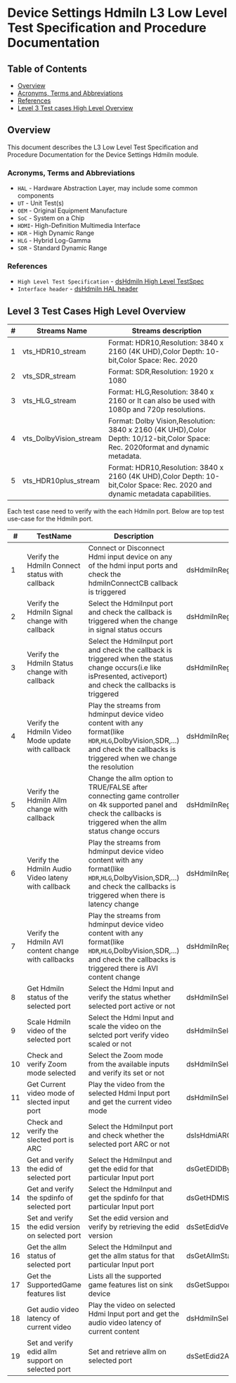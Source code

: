 # Device Settings HdmiIn L3 Low Level Test Specification and Procedure Documentation

## Table of Contents

- [Overview](#overview)
- [Acronyms, Terms and Abbreviations](#acronyms-terms-and-abbreviations)
- [References](#references)
- [Level 3 Test cases High Level Overview](#level-3-test-cases-high-level-overview)

## Overview

This document describes the L3 Low Level Test Specification and Procedure Documentation for the Device Settings HdmiIn module.

### Acronyms, Terms and Abbreviations

- `HAL` \- Hardware Abstraction Layer, may include some common components
- `UT`  \- Unit Test(s)
- `OEM` \- Original Equipment Manufacture
- `SoC` \- System on a Chip
- `HDMI`\- High-Definition Multimedia Interface
- `HDR` \- High Dynamic Range
- `HLG` \- Hybrid Log-Gamma
- `SDR` \- Standard Dynamic Range

### References

- `High Level Test Specification` - [dsHdmiIn High Level TestSpec](ds-hdmi-in_L3_High-Level_TestSpecification.md)
- `Interface header` - [dsHdmiIn HAL header](https://github.com/rdkcentral/rdk-halif-device_settings/blob/main/include/dsHdmiIn.h)

## Level 3 Test Cases High Level Overview

|#|Streams Name|Streams description|
|-|------------|-------------------|
|1|vts_HDR10_stream|Format: HDR10,Resolution: 3840 x 2160 (4K UHD),Color Depth: 10-bit,Color Space: Rec. 2020|
|2|vts_SDR_stream|Format: SDR,Resolution: 1920 x 1080|
|3|vts_HLG_stream|Format: HLG,Resolution: 3840 x 2160 or It can also be used with 1080p and 720p resolutions.|
|4|vts_DolbyVision_stream|Format: Dolby Vision,Resolution: 3840 x 2160 (4K UHD),Color Depth: 10/12-bit,Color Space: Rec. 2020format and dynamic metadata.|
|5|vts_HDR10plus_stream|Format: HDR10,Resolution: 3840 x 2160 (4K UHD),Color Depth: 10-bit,Color Space: Rec. 2020 and dynamic metadata capabilities.|

Each test case need to verify with the each HdmiIn port.
Below are top test use-case for the HdmiIn port.

|#|TestName|Description|HAL APIs|Source|Sink|Streams|
|-|--------|-----------|--------|------|----|-------|
|1|Verify the HdmiIn Connect status with callback|Connect or Disconnect Hdmi input device on any of the hdmi input ports and check the hdmiInConnectCB callback is triggered|dsHdmiInRegisterConnectCB()|`Y`|`Y`|`NA`|
|2|Verify the HdmiIn Signal change with callback|Select the HdmiInput port and check the callback is triggered when the change in signal status occurs|dsHdmiInRegisterSignalChangeCB()|`NA`|`Y`|`NA`|
|3|Verify the HdmiIn Status change with callback|Select the HdmiInput port and check the callback is triggered when the status change occurs(i.e like isPresented, activeport) and  check the callbacks is triggered|dsHdmiInRegisterStatusChangeCB()|`NA`|`Y`|`NA`|
|4|Verify the HdmiIn Video Mode update  with callback|Play the streams from hdminput device video content with any format(like `HDR`,`HLG`,DolbyVision,SDR,...) and check the callbacks is triggered when we change the resolution|dsHdmiInRegisterVideoModeUpdateCB()|`NA`|`Y`|1,2,3,4,5|
|5|Verify the HdmiIn Allm change  with callback|Change the allm option to TRUE/FALSE after connecting game controller on 4k supported panel and check the callbacks is triggered when the allm status change occurs|dsHdmiInRegisterAllmChangeCB()|`NA`|`Y`|`NA`|
|6|Verify the  HdmiIn Audio Video lateny with callback|Play the streams from hdminput device video content with any format(like `HDR`,`HLG`,DolbyVision,SDR,...) and check the callbacks is triggered when there is latency change|dsHdmiInRegisterAVLatencyChangeCB()|`NA`|`Y`|1,2,3,4,5|
|7|Verify the HdmiIn AVI content change with callbacks|Play the streams from hdminput device video content with any format(like `HDR`,`HLG`,DolbyVision,SDR,...) and check the callbacks is triggered there is AVI content change|dsHdmiInRegisterAviContentTypeChangeCB()|`NA`|`Y`|1,2,3,4,5|
|8|Get HdmiIn status of the selected port|Select the Hdmi Input and verify the status whether selected port active or not|dsHdmiInSelectPort(),dsHdmiInGetStatus()|`Y`|`Y`|`NA`|
|9|Scale HdmiIn video of the selected port|Select the Hdmi Input and scale the video on the selcted port verify video scaled or not|dsHdmiInSelectPort(),dsHdmiInScaleVideo()|`Y`|`Y`|`NA`|
|10|Check and verify Zoom mode selected|Select the Zoom mode from the available inputs and verify its set or not|dsHdmiInSelectZoomMode()|`Y`|`NA`|1,2,3,4,5|
|11|Get Current video mode of slected input port|Play the video from the selected Hdmi Input port and get the current video mode|dsHdmiInSelectPort(),dsHdmiInGetCurrentVideoMode()|`Y`|`Y`|1,2,3,4,5|
|12|Check and verify the slected port is ARC|Select the HdmiInput port and check whether the selected port ARC or not|dsIsHdmiARCPort()|`NA`|`Y`|`NA`|
|13|Get and verify the edid of selected port|Select the HdmiInput and get the edid for that particular Input port|dsGetEDIDBytesInfo()|`NA`|`Y`|`NA`|
|14|Get and verify the spdinfo of selected port|Select the HdmiInput and get the spdinfo for that particular Input port|dsGetHDMISPDInfo()|`NA`|`Y`|`NA`|
|15|Set and verify the edid version on selected port|Set the edid version and verify by retrieving the edid version|dsSetEdidVersion(),dsGetEdidVersion()|`NA`|`Y`|`NA`|
|16|Get the allm status of selected port|Select the HdmiInput and get the allm status for that particular Input port|dsGetAllmStatus()|`NA`|`Y`|`NA`|
|17|Get the SupportedGame features list |Lists all the supported game features list on sink device|dsGetSupportedGameFeaturesList()|`NA`|`Y`|`NA`|
|18|Get audio video latency of current video|Play the video on selected Hdmi Input port and get the audio video latency of current content|dsHdmiInSelectPort(),dsGetAVLatency()|`NA`|`Y`|1,2,3,4,5|
|19|Set and verify edid allm support on selected port|Set and retrieve allm on selected port|dsSetEdid2AllmSupport(),dsGetEdid2AllmSupport()|`NA`|`Y`|`NA`|
